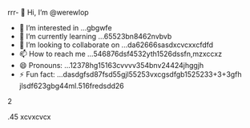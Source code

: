 rrr- 👋 Hi, I’m @werewlop
- 👀 I’m interested in ...gbgwfe
- 🌱 I’m currently learning ...65523bn8462nvbvb
- 💞️ I’m looking to collaborate on ...da62666sasdxcvcxxcfdfd
- 📫 How to reach me ...546876dsf4532yth1526dssfn,mzxccxz
- 😄 Pronouns: ...12378hg15163cvvvv354bnv24424jhggjh
- ⚡ Fun fact: ...dasdgfsd87fsd55gjl55253vxcgsdfgb1525233+3+3gfh
jlsdf623gbg44ml.516fredsdd26
<!---4885gnf5
werewlop/werewlop is a ✨ special ✨ repository because its `README.md` (thadsdis file) appears on your GitHub profile.sf
You can click the Preview link to take a look at your ch456nges.cxvhnhn
--->2
.45
xcvxcvcx
